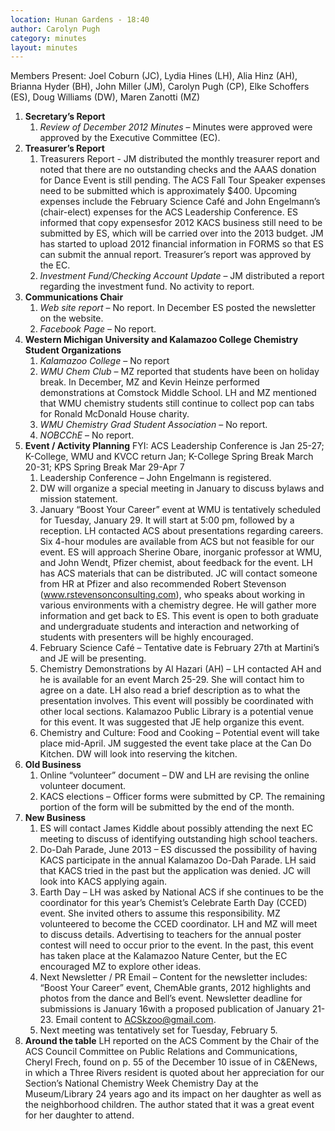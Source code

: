 ```yaml
---
location: Hunan Gardens - 18:40
author: Carolyn Pugh
category: minutes
layout: minutes
---
```


Members Present: Joel Coburn (JC), Lydia Hines (LH), Alia Hinz (AH), Brianna Hyder (BH), John Miller 
(JM), Carolyn Pugh (CP), Elke Schoffers (ES), Doug Williams (DW), Maren Zanotti (MZ)

1. **Secretary’s Report**
   1. *Review of December 2012 Minutes* – Minutes were approved were approved by the Executive 
Committee (EC).
2. **Treasurer’s Report**
   1. Treasurers Report - JM distributed the monthly treasurer report and noted that there are no 
outstanding checks and the AAAS donation for Dance Event is still pending. The ACS Fall Tour 
Speaker expenses need to be submitted which is approximately $400. Upcoming expenses include
the February Science Café and John Engelmann’s (chair-elect) expenses for the ACS Leadership 
Conference. ES informed that copy expensesfor 2012 KACS business still need to be submitted by 
ES, which will be carried over into the 2013 budget. JM has started to upload 2012 financial 
information in FORMS so that ES can submit the annual report. Treasurer’s report was approved by 
the EC.
   2. *Investment Fund/Checking Account Update* – JM distributed a report regarding the investment 
fund. No activity to report.
3. **Communications Chair**
   1. *Web site report* – No report. In December ES posted the newsletter on the website. 
   2. *Facebook Page* – No report.
4. **Western Michigan University and Kalamazoo College Chemistry Student Organizations**
   1. *Kalamazoo College* – No report
   2. *WMU Chem Club* – MZ reported that students have been on holiday break. In December, MZ 
and Kevin Heinze performed demonstrations at Comstock Middle School. LH and MZ 
mentioned that WMU chemistry students still continue to collect pop can tabs for Ronald 
McDonald House charity. 
   3. *WMU Chemistry Grad Student Association* – No report. 
   4. *NOBCChE* – No report. 
5. **Event / Activity Planning**
FYI: ACS Leadership Conference is Jan 25-27; K-College, WMU and KVCC return Jan; K-College Spring 
Break March 20-31; KPS Spring Break Mar 29-Apr 7
   1. Leadership Conference – John Engelmann is registered.
   2. DW will organize a special meeting in January to discuss bylaws and mission statement.
   3. January “Boost Your Career” event at WMU is tentatively scheduled for Tuesday, January 29. It
will start at 5:00 pm, followed by a reception. LH contacted ACS about presentations regarding 
careers. Six 4-hour modules are available from ACS but not feasible for our event. ES will approach Sherine Obare, inorganic professor at WMU, and John Wendt, Pfizer chemist, about feedback for the
event. LH has ACS materials that can be distributed. JC will contact someone from HR at Pfizer and 
also recommended Robert Stevenson (www.rstevensonconsulting.com), who speaks about working 
in various environments with a chemistry degree. He will gather more information and get back to 
ES. This event is open to both graduate and undergraduate students and interaction and networking 
of students with presenters will be highly encouraged. 
   4. February Science Café – Tentative date is February 27th at Martini’s and JE will be presenting.
   5. Chemistry Demonstrations by Al Hazari (AH) – LH contacted AH and he is available for an event 
March 25-29. She will contact him to agree on a date. LH also read a brief description as to what 
the presentation involves. This event will possibly be coordinated with other local sections. 
Kalamazoo Public Library is a potential venue for this event. It was suggested that JE help organize 
this event.
   6. Chemistry and Culture: Food and Cooking – Potential event will take place mid-April. JM 
suggested the event take place at the Can Do Kitchen. DW will look into reserving the kitchen. 
6. **Old Business**
   1. Online “volunteer” document – DW and LH are revising the online volunteer document. 
   2. KACS elections – Officer forms were submitted by CP. The remaining portion of the form 
will be submitted by the end of the month. 
7. **New Business**
   1. ES will contact James Kiddle about possibly attending the next EC meeting to discuss of 
identifying outstanding high school teachers.
   2. Do-Dah Parade, June 2013 – ES discussed the possibility of having KACS participate in the 
annual Kalamazoo Do-Dah Parade. LH said that KACS tried in the past but the application was
denied. JC will look into KACS applying again.
   3. Earth Day – LH was asked by National ACS if she continues to be the coordinator for this 
year’s Chemist’s Celebrate Earth Day (CCED) event. She invited others to assume this
responsibility. MZ volunteered to become the CCED coordinator. LH and MZ will meet to 
discuss details. Advertising to teachers for the annual poster contest will need to occur prior to 
the event. In the past, this event has taken place at the Kalamazoo Nature Center, but the EC 
encouraged MZ to explore other ideas. 
   4. Next Newsletter / PR Email – Content for the newsletter includes: “Boost Your Career” event, 
ChemAble grants, 2012 highlights and photos from the dance and Bell’s event. Newsletter 
deadline for submissions is January 16with a proposed publication of January 21-23. Email 
content to ACSkzoo@gmail.com.
   5. Next meeting was tentatively set for Tuesday, February 5. 
8. **Around the table**
LH reported on the ACS Comment by the Chair of the ACS Council Committee on Public 
Relations and Communications, Cheryl Frech, found on p. 55 of the December 10 issue of in 
C&ENews, in which a Three Rivers resident is quoted about her appreciation for our Section’s 
National Chemistry Week Chemistry Day at the Museum/Library 24 years ago and its impact on 
her daughter as well as the neighborhood children. The author stated that it was a great event for 
her daughter to attend. 